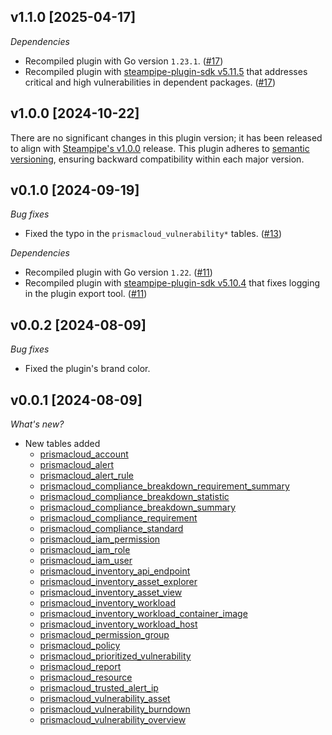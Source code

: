 ## v1.1.0 [2025-04-17]

_Dependencies_

- Recompiled plugin with Go version `1.23.1`. ([#17](https://github.com/turbot/steampipe-plugin-prismacloud/pull/17))
- Recompiled plugin with [steampipe-plugin-sdk v5.11.5](https://github.com/turbot/steampipe-plugin-sdk/blob/v5.11.5/CHANGELOG.md#v5115-2025-03-31) that addresses critical and high vulnerabilities in dependent packages. ([#17](https://github.com/turbot/steampipe-plugin-prismacloud/pull/17))

## v1.0.0 [2024-10-22]

There are no significant changes in this plugin version; it has been released to align with [Steampipe's v1.0.0](https://steampipe.io/changelog/steampipe-cli-v1-0-0) release. This plugin adheres to [semantic versioning](https://semver.org/#semantic-versioning-specification-semver), ensuring backward compatibility within each major version.

## v0.1.0 [2024-09-19]

_Bug fixes_

- Fixed the typo in the `prismacloud_vulnerability*` tables. ([#13](https://github.com/turbot/steampipe-plugin-prismacloud/pull/13))

_Dependencies_

- Recompiled plugin with Go version `1.22`. ([#11](https://github.com/turbot/steampipe-plugin-prismacloud/pull/11))
- Recompiled plugin with [steampipe-plugin-sdk v5.10.4](https://github.com/turbot/steampipe-plugin-sdk/blob/develop/CHANGELOG.md#v5104-2024-08-29) that fixes logging in the plugin export tool. ([#11](https://github.com/turbot/steampipe-plugin-prismacloud/pull/11))

## v0.0.2 [2024-08-09]

_Bug fixes_

- Fixed the plugin's brand color.

## v0.0.1 [2024-08-09]

_What's new?_

- New tables added
  - [prismacloud_account](https://hub.steampipe.io/plugins/turbot/prismacloud/tables/prismacloud_account)
  - [prismacloud_alert](https://hub.steampipe.io/plugins/turbot/prismacloud/tables/prismacloud_alert)
  - [prismacloud_alert_rule](https://hub.steampipe.io/plugins/turbot/prismacloud/tables/prismacloud_alert_rule)
  - [prismacloud_compliance_breakdown_requirement_summary](https://hub.steampipe.io/plugins/turbot/prismacloud/tables/prismacloud_compliance_breakdown_requirement_summary)
  - [prismacloud_compliance_breakdown_statistic](https://hub.steampipe.io/plugins/turbot/prismacloud/tables/prismacloud_compliance_breakdown_statistic)
  - [prismacloud_compliance_breakdown_summary](https://hub.steampipe.io/plugins/turbot/prismacloud/tables/prismacloud_compliance_breakdown_summary)
  - [prismacloud_compliance_requirement](https://hub.steampipe.io/plugins/turbot/prismacloud/tables/prismacloud_compliance_requirement)
  - [prismacloud_compliance_standard](https://hub.steampipe.io/plugins/turbot/prismacloud/tables/prismacloud_compliance_standard)
  - [prismacloud_iam_permission](https://hub.steampipe.io/plugins/turbot/prismacloud/tables/prismacloud_iam_permission)
  - [prismacloud_iam_role](https://hub.steampipe.io/plugins/turbot/prismacloud/tables/prismacloud_iam_role)
  - [prismacloud_iam_user](https://hub.steampipe.io/plugins/turbot/prismacloud/tables/prismacloud_iam_user)
  - [prismacloud_inventory_api_endpoint](https://hub.steampipe.io/plugins/turbot/prismacloud/tables/prismacloud_inventory_api_endpoint)
  - [prismacloud_inventory_asset_explorer](https://hub.steampipe.io/plugins/turbot/prismacloud/tables/prismacloud_inventory_asset_explorer)
  - [prismacloud_inventory_asset_view](https://hub.steampipe.io/plugins/turbot/prismacloud/tables/prismacloud_inventory_asset_view)
  - [prismacloud_inventory_workload](https://hub.steampipe.io/plugins/turbot/prismacloud/tables/prismacloud_inventory_workload)
  - [prismacloud_inventory_workload_container_image](https://hub.steampipe.io/plugins/turbot/prismacloud/tables/prismacloud_inventory_workload_container_image)
  - [prismacloud_inventory_workload_host](https://hub.steampipe.io/plugins/turbot/prismacloud/tables/prismacloud_inventory_workload_host)
  - [prismacloud_permission_group](https://hub.steampipe.io/plugins/turbot/prismacloud/tables/prismacloud_permission_group)
  - [prismacloud_policy](https://hub.steampipe.io/plugins/turbot/prismacloud/tables/prismacloud_policy)
  - [prismacloud_prioritized_vulnerability](https://hub.steampipe.io/plugins/turbot/prismacloud/tables/prismacloud_prioritized_vulnerability)
  - [prismacloud_report](https://hub.steampipe.io/plugins/turbot/prismacloud/tables/prismacloud_report)
  - [prismacloud_resource](https://hub.steampipe.io/plugins/turbot/prismacloud/tables/prismacloud_resource)
  - [prismacloud_trusted_alert_ip](https://hub.steampipe.io/plugins/turbot/prismacloud/tables/prismacloud_trusted_alert_ip)
  - [prismacloud_vulnerability_asset](https://hub.steampipe.io/plugins/turbot/prismacloud/tables/prismacloud_vulnerability_asset)
  - [prismacloud_vulnerability_burndown](https://hub.steampipe.io/plugins/turbot/prismacloud/tables/prismacloud_vulnerability_burndown)
  - [prismacloud_vulnerability_overview](https://hub.steampipe.io/plugins/turbot/prismacloud/tables/prismacloud_vulnerability_overview)
